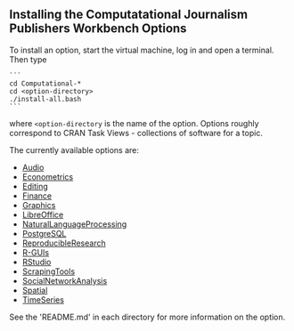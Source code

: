 ## Installing the Computatational Journalism Publishers Workbench Options

To install an option, start the virtual machine, log in and open a terminal. Then type

	```
	cd Computational-*
	cd <option-directory>
	./install-all.bash  
	```
where ```<option-directory``` is the name of the option. Options roughly correspond to CRAN Task Views - collections of software for a topic.

The currently available options are:
* [Audio](https://github.com/znmeb/Computational-Journalism-Publishers-Workbench/blob/master/Audio/README.md)
* [Econometrics](https://github.com/znmeb/Computational-Journalism-Publishers-Workbench/blob/master/Econometrics/README.md)
* [Editing](https://github.com/znmeb/Computational-Journalism-Publishers-Workbench/blob/master/Editing/README.md)
* [Finance](https://github.com/znmeb/Computational-Journalism-Publishers-Workbench/blob/master/Finance/README.md)
* [Graphics](https://github.com/znmeb/Computational-Journalism-Publishers-Workbench/blob/master/Graphics/README.md)
* [LibreOffice](https://github.com/znmeb/Computational-Journalism-Publishers-Workbench/blob/master/LibreOffice/README.md)
* [NaturalLanguageProcessing](https://github.com/znmeb/Computational-Journalism-Publishers-Workbench/blob/master/NaturalLanguageProcessing/README.md)
* [PostgreSQL](https://github.com/znmeb/Computational-Journalism-Publishers-Workbench/blob/master/PostgreSQL/README.md)
* [ReproducibleResearch](https://github.com/znmeb/Computational-Journalism-Publishers-Workbench/blob/master/ReproducibleResearch/README.md)
* [R-GUIs](https://github.com/znmeb/Computational-Journalism-Publishers-Workbench/blob/master/R-GUIs/README.md)
* [RStudio](https://github.com/znmeb/Computational-Journalism-Publishers-Workbench/blob/master/RStudio/README.md)
* [ScrapingTools](https://github.com/znmeb/Computational-Journalism-Publishers-Workbench/blob/master/ScrapingTools/README.md)
* [SocialNetworkAnalysis](https://github.com/znmeb/Computational-Journalism-Publishers-Workbench/blob/master/SocialNetworkAnalysis/README.md)
* [Spatial](https://github.com/znmeb/Computational-Journalism-Publishers-Workbench/blob/master/Spatial/README.md)
* [TimeSeries](https://github.com/znmeb/Computational-Journalism-Publishers-Workbench/blob/master/TimeSeries/README.md)

See the 'README.md' in each directory for more information on the option.
